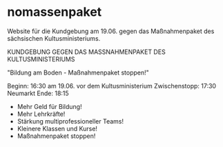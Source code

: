 # nomassenpaket
Website für die Kundgebung am 19.06. gegen das Maßnahmenpaket des sächsischen Kultusministeriums.

KUNDGEBUNG GEGEN DAS MASSNAHMENPAKET DES KULTUSMINISTERIUMS

"Bildung am Boden - Maßnahmenpaket stoppen!"

Beginn: 16:30 am 19.06. vor dem Kultusministerium
Zwischenstopp: 17:30 Neumarkt
Ende: 18:15

- Mehr Geld für Bildung!
- Mehr Lehrkräfte!
- Stärkung multiprofessioneller Teams!
- Kleinere Klassen und Kurse!
- Maßnahmenpaket stoppen!

